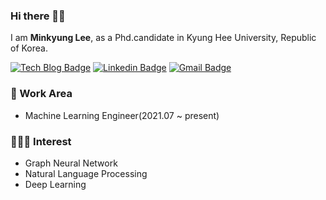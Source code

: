 ﻿### Hi there 🙋‍♀️

I am **Minkyung Lee**, as a Phd.candidate in Kyung Hee University, Republic of Korea.

[![Tech Blog Badge](http://img.shields.io/badge/-Tech%20blog-black?style=flat-square&logo=github&link=https://zzsza.github.io/)](https://blossominkyung.com/)
[![Linkedin Badge](https://img.shields.io/badge/-LinkedIn-blue?style=flat-square&logo=Linkedin&logoColor=white&link=https://www.linkedin.com/in/seong-yun-byeon-8183a8113/)](https://www.linkedin.com/in/blossominkyung/)
[![Gmail Badge](https://img.shields.io/badge/-Gmail-d14836?style=flat-square&logo=Gmail&logoColor=white&link=mailto:snugyun01@gmail.com)](mailto:blossominkyung@gmail.com)

### 🎉 Work Area
* Machine Learning Engineer(2021.07 ~ present)
    
### 👩🏻‍💻 Interest
* Graph Neural Network
* Natural Language Processing
* Deep Learning


